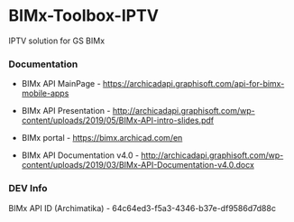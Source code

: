 # BIMx-Toolbox-IPTV
IPTV solution for GS BIMx

### Documentation
* BIMx API MainPage - https://archicadapi.graphisoft.com/api-for-bimx-mobile-apps
* BIMx API Presentation - http://archicadapi.graphisoft.com/wp-content/uploads/2019/05/BIMx-API-intro-slides.pdf
* BIMx portal - https://bimx.archicad.com/en

* BIMx API Documentation v4.0 - http://archicadapi.graphisoft.com/wp-content/uploads/2019/03/BIMx-API-Documentation-v4.0.docx

### DEV Info
BIMx API ID (Archimatika) - 64c64ed3-f5a3-4346-b37e-df9586d7d88c
